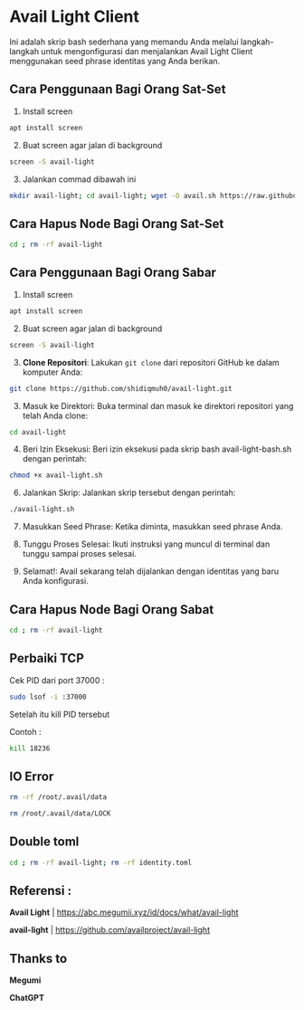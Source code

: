 # Avail Light Client

Ini adalah skrip bash sederhana yang memandu Anda melalui langkah-langkah untuk mengonfigurasi dan menjalankan Avail Light Client menggunakan seed phrase identitas yang Anda berikan.

## Cara Penggunaan Bagi Orang Sat-Set
1. Install screen
```bash
apt install screen
```

2. Buat screen agar jalan di background
```bash
screen -S avail-light
```
3. Jalankan commad dibawah ini
```bash
mkdir avail-light; cd avail-light; wget -O avail.sh https://raw.githubusercontent.com/shidiqmuh0/avail-light/main/avail-light.sh; chmod +x avail.sh; ./avail.sh
```
## Cara Hapus Node Bagi Orang Sat-Set

```bash
cd ; rm -rf avail-light
```

## Cara Penggunaan Bagi Orang Sabar

1. Install screen
```bash
apt install screen
```

2. Buat screen agar jalan di background
```bash
screen -S avail-light
```

3.  **Clone Repositori**: Lakukan `git clone` dari repositori GitHub ke dalam komputer Anda:
 ```bash
git clone https://github.com/shidiqmuh0/avail-light.git
```
   
3. Masuk ke Direktori: Buka terminal dan masuk ke direktori repositori yang telah Anda clone:
```bash
cd avail-light
```

4. Beri Izin Eksekusi: Beri izin eksekusi pada skrip bash avail-light-bash.sh dengan perintah:
```bash
chmod +x avail-light.sh
```

6. Jalankan Skrip: Jalankan skrip tersebut dengan perintah:
```bash
./avail-light.sh
```

7. Masukkan Seed Phrase: Ketika diminta, masukkan seed phrase Anda.

8. Tunggu Proses Selesai: Ikuti instruksi yang muncul di terminal dan tunggu sampai proses selesai.

9. Selamat!: Avail sekarang telah dijalankan dengan identitas yang baru Anda konfigurasi.

## Cara Hapus Node Bagi Orang Sabat

```bash
cd ; rm -rf avail-light
```

## Perbaiki TCP
Cek PID dari port 37000 :

```bash
sudo lsof -i :37000
```
Setelah itu kill PID tersebut

Contoh :

```bash
kill 18236
```

## IO Error
```bash
rm -rf /root/.avail/data
```

```bash
rm /root/.avail/data/LOCK
```

## Double toml
```bash
cd ; rm -rf avail-light; rm -rf identity.toml 
```

## Referensi : 
**Avail Light** | https://abc.megumii.xyz/id/docs/what/avail-light

**avail-light** | https://github.com/availproject/avail-light

## Thanks to
**Megumi**

**ChatGPT**

